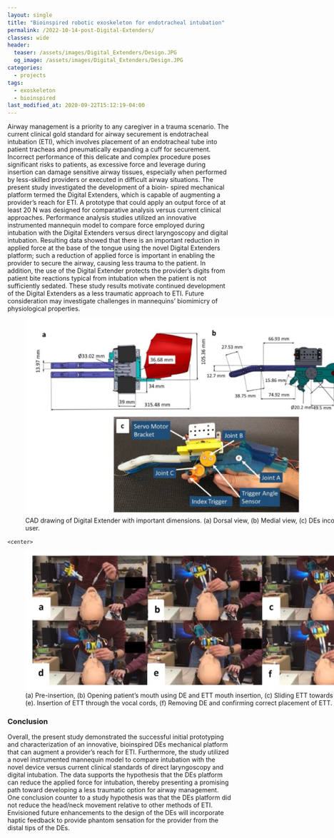 ```yaml
---
layout: single
title: "Bioinspired robotic exoskeleton for endotracheal intubation"
permalink: /2022-10-14-post-Digital-Extenders/
classes: wide
header:
  teaser: /assets/images/Digital_Extenders/Design.JPG
  og_image: /assets/images/Digital_Extenders/Design.JPG
categories:
  - projects
tags:
  - exoskeleton
  - bioinspired
last_modified_at: 2020-09-22T15:12:19-04:00
---
```


Airway management is a priority to any caregiver in a trauma scenario. The current clinical gold standard for airway securement is endotracheal intubation (ETI), which involves placement of an endotracheal tube into patient tracheas and pneumatically expanding a cuff for securement. Incorrect performance of this delicate and complex procedure poses significant risks to patients, as excessive force and leverage during insertion can damage sensitive airway tissues, especially when performed by less-skilled providers or executed in difficult airway situations. The present study investigated the development of a bioin- spired mechanical platform termed the Digital Extenders, which is capable of augmenting a provider’s reach for ETI. A prototype that could apply an output force of at least 20 N was designed for comparative analysis versus current clinical approaches. Performance analysis studies utilized an innovative instrumented mannequin model to compare force employed during intubation with the Digital Extenders versus direct laryngoscopy and digital intubation. Resulting data showed that there is an important reduction in applied force at the base of the tongue using the novel Digital Extenders platform; such a reduction of applied force is important in enabling the provider to secure the airway, causing less trauma to the patient. In addition, the use of the Digital Extender protects the provider’s digits from patient bite reactions typical from intubation when the patient is not sufficiently sedated. These study results motivate continued development of the Digital Extenders as a less traumatic approach to ETI. Future consideration may investigate challenges in mannequins’ biomimicry of physiological properties.

  <center>
  <figure style="width:800px; text-align:left;" > 
      <a href="/assets/images/Digital_Extenders/CAD.JPG"><img src="/assets/images/Digital_Extenders/CAD.JPG"></a>
      <figcaption>CAD drawing of Digital Extender with important dimensions. (a) Dorsal view, (b) Medial view, (c) DEs incorporated with user.</figcaption>
  </figure>
  </center>

    <center>
  <figure style="width:800px; text-align:left;" > 
      <a href="/assets/images/Digital_Extenders/Lapse.JPG"><img src="/assets/images/Digital_Extenders/Lapse.JPG"></a>
      <figcaption>(a) Pre-insertion, (b) Opening patient’s mouth using DE and ETT mouth insertion, (c) Sliding ETT towards vocal cords (d)-(e). Insertion of ETT through the vocal cords, (f) Removing DE and confirming correct placement of ETT.</figcaption>
  </figure>
  </center>


### Conclusion

Overall, the present study demonstrated the successful initial prototyping and characterization of an innovative, bioinspired DEs mechanical platform that can augment a provider’s reach for ETI. Furthermore, the study utilized a novel instrumented mannequin model to compare intubation with the novel device versus current clinical standards of direct laryngoscopy and digital intubation. The data supports the hypothesis that the DEs platform can reduce the applied force for intubation, thereby presenting a promising path toward developing a less traumatic option for airway management. One conclusion counter to a study hypothesis was that the DEs platform did not reduce the head/neck movement relative to other methods of ETI. Envisioned future enhancements to the design of the DEs will incorporate haptic feedback to provide phantom sensation for the provider from the distal tips of the DEs.







